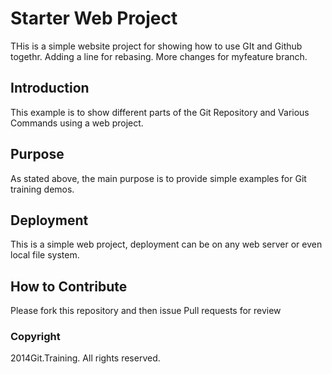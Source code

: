 # Starter Web Project

THis is a simple website project for showing how to use GIt and Github togethr. Adding a line for rebasing. More changes for myfeature branch. 

## Introduction

This example is to show different parts of the Git Repository and Various Commands using a web project. 

## Purpose

As stated above, the main purpose is to provide simple examples for Git training demos. 

## Deployment 

 This is a simple web project, deployment can be on any web server or even local file system. 
 

## How to Contribute 

Please fork this repository and then issue Pull requests for review

### Copyright
2014Git.Training. All rights reserved. 